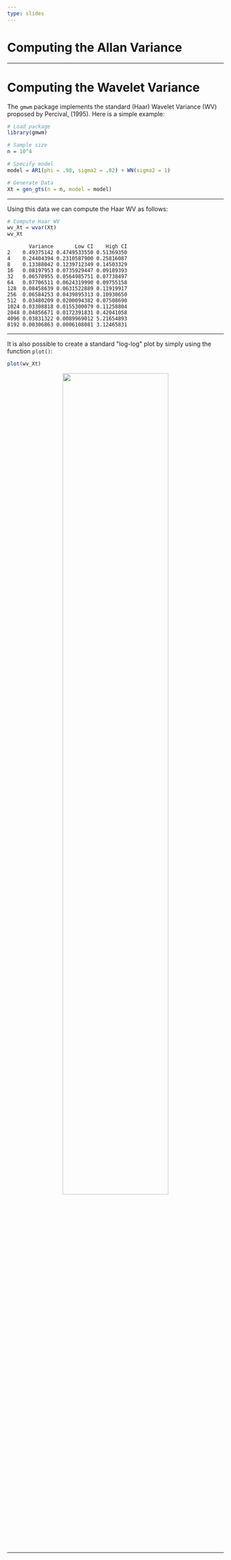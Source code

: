 ```yaml
---
type: slides
---
```


# Computing the Allan Variance

---

# Computing the Wavelet Variance

The `gmwm` package implements the standard (Haar) Wavelet Variance (WV) proposed by Percival, (1995). Here is a simple example:

```r
# Load package
library(gmwm)

# Sample size
n = 10^4

# Specify model
model = AR1(phi = .98, sigma2 = .02) + WN(sigma2 = 1)

# Generate Data
Xt = gen_gts(n = n, model = model)
```

---

Using this data we can compute the Haar WV as follows:

```r
# Compute Haar WV
wv_Xt = wvar(Xt)
wv_Xt
```

```out
       Variance       Low CI    High CI
2    0.49375142 0.4749533550 0.51369350
4    0.24404394 0.2310587900 0.25816087
8    0.13388042 0.1239712349 0.14503329
16   0.08197953 0.0735929447 0.09189393
32   0.06570955 0.0564985751 0.07738497
64   0.07706511 0.0624319990 0.09755158
128  0.08458639 0.0631522889 0.11919917
256  0.06584253 0.0439895313 0.10930650
512  0.03480209 0.0200094382 0.07508690
1024 0.03308818 0.0155300079 0.11258804
2048 0.04856671 0.0172391831 0.42041058
4096 0.03831322 0.0089969012 5.21654893
8192 0.00306863 0.0006108081 3.12465831
```

---

It is also possible to create a standard "log-log" plot by simply using the function `plot()`:

```r
plot(wv_Xt)
```

<div style="text-align:center"><img src="gmwm1-1.png" alt=" " width="70%">

---

